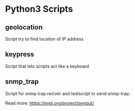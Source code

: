 # Python3 Scripts


## geolocation

Script try to find location of IP address


## keypress

Script that lets scripts act like a keyboard


## snmp_trap

Script for snmp trap reciver and testscript to send snmp-trap.

Read more: https://pypi.org/project/pynput/
